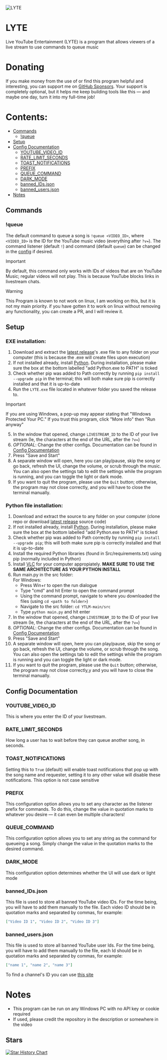 ![LYTE](https://socialify.git.ci/NIDNHU/YTLM/image?description=1&font=Source+Code+Pro&forks=1&issues=1&language=1&name=1&owner=1&pattern=Solid&pulls=1&stargazers=1&theme=Dark)
# LYTE
Live YouTube Entertainment (LYTE) is a program that allows viewers of a live stream to use commands to queue music

# Donating
If you make money from the use of or find this program helpful and interesting, you can support me on [GitHub Sponsors](https://github.com/sponsors/StroepWafel). Your support is completely optional, but it helps me keep building tools like this — and maybe one day, turn it into my full-time job!

# Contents:

- [Commands](#commands)
  - [!queue](#queue)
- [Setup](#setup)
- [Config Documentation](#config-documentation)
  - [YOUTUBE_VIDEO_ID](#youtube_video_id)
  - [RATE_LIMIT_SECONDS](#rate_limit_seconds)  
  - [TOAST_NOTIFICATIONS](#toast_notifications)
  - [PREFIX](#prefix)  
  - [QUEUE_COMMAND](#queue_command)
  - [DARK_MODE](#dark_mode)
  - [banned_IDs.json](#banned_idsjson)
  - [banned_users.json](#banned_usersjson)
- [Notes](#notes)  
 
## Commands

### !queue

The default command to queue a song is `!queue <VIDEO_ID>`, where `<VIDEO_ID>` is the ID for the YouTube music video (everything after `?v=`). The command listener (default `!`) and command (default `queue`) can be changed in the [config](#config-documentation) if desired.

> [!IMPORTANT]
>By default, this command only works with IDs of videos that are on YouTube Music; regular videos will not play. This is because YouTube blocks links in livestream chats<!-- if the streamer has `Block links` enabled -->.

> [!WARNING]
> This Program is known to not work on linux, I am working on this, but it is not my main priority. if you have gotten it to work on linux without removing any functionality, you can create a PR, and I will review it.

## Setup

### EXE installation:
1. Download and extract the [latest release](https://github.com/NIDNHU/YTLM/releases/tag/release)'s .exe file to any folder on your computer (this is because the .exe will create files upon execution)
2. If not installed already, install [Python](https://www.python.org/downloads/). During installation, please make sure the box at the bottom labelled "add Python.exe to PATH" is ticked
3. Check whether pip was added to Path correctly by running `pip install --upgrade pip` in the terminal; this will both make sure pip is correctly installed and that it is up-to-date
4. Run the `LYTE.exe` file located in whatever folder you saved the release to.
> [!IMPORTANT]  
> If you are using Windows, a pop-up may appear stating that "Windows Protected Your PC." If you trust this program, click "More info" then "Run anyway"
5. In the window that opened, change `LIVESTREAM_ID` to the ID of your live stream (Ie, the characters at the end of the URL, after the `?v=`)
6. *OPTIONAL*: Change the other configs. Documentation can be found in [Config Documentation](#config-documentation)
7. Press "Save and Start"
8. A separate window will open, here you can play/pause, skip the song or go back, refresh the UI, change the volume, or scrub through the music. You can also open the settings tab to edit the settings while the program is running, and you can toggle the light or dark mode.
9. If you want to quit the program, please use the `Quit` button; otherwise, the program may not close correctly, and you will have to close the terminal manually.


### Python file installation:
1. Download and extract the source to any folder on your computer (clone repo or download [latest release](https://github.com/NIDNHU/YTLM/releases/tag/release) source code)
2. If not installed already, install [Python](https://www.python.org/downloads/). During installation, please make sure the box at the bottom labelled "add Python.exe to PATH" is ticked
3. Check whether pip was added to Path correctly by running `pip install --upgrade pip`; this will both make sure pip is correctly installed and that it is up-to-date
4. Install the required Python libraries (found in Src/requirements.txt) using pip (normally included in Python)
5. Install [VLC](https://www.videolan.org/vlc/) for your computer appropiately. **MAKE SURE TO USE THE SAME ARCHITECTURE AS YOUR PYTHON INSTALL**
6. Run main.py in the src folder:\
For Windows:
    - Press Win+r to open the run dialogue
    - Type "cmd" and hit Enter to open the command prompt
    - Using the command prompt, navigate to where you downloaded the files (using `cd <path to folder>`)
    - Navigate to the src folder: `cd YTLM-main/src`
    - Type `python main.py` and hit enter
7. In the window that opened, change `LIVESTREAM_ID` to the ID of your live stream (Ie, the characters at the end of the URL, after the `?v=`)
8. *OPTIONAL*: Change the other configs. Documentation can be found in [Config Documentation](#config-documentation)
9. Press "Save and Start"
10. A separate window will open, here you can play/pause, skip the song or go back, refresh the UI, change the volume, or scrub through the song. You can also open the settings tab to edit the settings while the program is running and you can toggle the light or dark mode.
11. If you want to quit the program, please use the `Quit` button; otherwise, the program may not close correctly,y and you will have to close the terminal manually.



## Config Documentation

### YOUTUBE_VIDEO_ID
This is where you enter the ID of your livestream.

### RATE_LIMIT_SECONDS
How long a user has to wait before they can queue another song, in seconds.

### TOAST_NOTIFICATIONS
Setting this to ```True``` (default) will enable toast notifications that pop up with the song name and requester, setting it to any other value will disable these notifications. This option is not case sensitive

### PREFIX
This configuration option allows you to set any character as the listener prefix for commands. To do this, change the value in quotation marks to whatever you desire — it can even be multiple characters!

### QUEUE_COMMAND
This configuration option allows you to set any string as the command for queueing a song. Simply change the value in the quotation marks to the desired command.

### DARK_MODE
This configuration option determines whether the UI will use dark or light mode

### banned_IDs.json
This file is used to store all banned YouTube video IDs. For the time being, you will have to add them manually to the file. Each video ID should be in quotation marks and separated by commas, for example:
```JSON
["Video ID 1", "Video ID 2", "Video ID 3"]
```

### banned_users.json
This file is used to store all banned YouTube user Ids. For the time being, you will have to add them manually to the file, each Id should be in quotation marks and separated by commas, for example:
```JSON
["name 1", "name 2", "name 3"]
```
To find a channel's ID you can use [this site](https://www.tunepocket.com/youtube-channel-id-finder/)
# Notes

- This program can be run on any Windows PC with no API key or cookie required
- If used, please credit the repository in the description or somewhere in the video

## Stars

[![Star History Chart](https://api.star-history.com/svg?repos=StroepWafel/LYTE&type=Date)](https://www.star-history.com/#StroepWafel/LYTE&Date)

